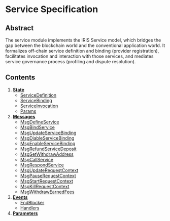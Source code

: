 <!--
order: 0
title: Service Overview
parent:
  title: "Service"
-->

# Service Specification

## Abstract

The service module implements the IRIS Service model, which bridges the gap between the blockchain world and the conventional application world. It formalizes off-chain service definition and binding (provider registration), facilitates invocation and interaction with those services, and mediates service governance process (profiling and dispute resolution).

## Contents

1. **[State](01_state.md)**
   - [ServiceDefinition](01_state.md#servicedefinition)
   - [ServiceBinding](01_state.md#servicebinding)
   - [ServiceInvocation](01_state.md#serviceinvocation)
   - [Params](01_state.md#params)
1. **[Messages](02_messages.md)**
   - [MsgDefineService](02_messages.md#msgdefineservice)
   - [MsgBindService](02_messages.md#msgbindservice)
   - [MsgUpdateServiceBinding](02_messages.md#msgupdateservicebinding)
   - [MsgDiableServiceBinding](02_messages.md#msgdisableservicebinding)
   - [MsgEnableServiceBinding](02_messages.md#msgenableservicebinding)
   - [MsgRefundServiceDeposit](02_messages.md#msgrefundservicedeposit)
   - [MsgSetWithdrawAddress](02_messages.md#msgsetwithdrawaddress)
   - [MsgCallService](02_messages.md#msgcallservice)
   - [MsgRespondService](02_messages.md#msgrespondservice)
   - [MsgUpdateRequestContext](02_messages.md#msgupdaterequestcontext)
   - [MsgPauseRequestContext](02_messages.md#msgpauserequestcontext)
   - [MsgStartRequestContext](02_messages.md#msgstartrequestcontext)
   - [MsgKillRequestContext](02_messages.md#msgkillrequestcontext)
   - [MsgWithdrawEarnedFees](02_messages.md#msgwithdrawearnedfees)
1. **[Events](03_events.md)**
   - [EndBlocker](03_events.md#endblocker)
   - [Handlers](03_events.md#handlers)
1. **[Parameters](04_params.md)**
